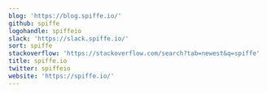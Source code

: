 ```yaml
---
blog: 'https://blog.spiffe.io/'
github: spiffe
logohandle: spiffeio
slack: 'https://slack.spiffe.io/'
sort: spiffe
stackoverflow: 'https://stackoverflow.com/search?tab=newest&q=spiffe'
title: spiffe.io
twitter: spiffeio
website: 'https://spiffe.io/'
---
```

